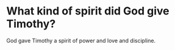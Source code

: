 # What kind of spirit did God give Timothy?

God gave Timothy a spirit of power and love and discipline.
